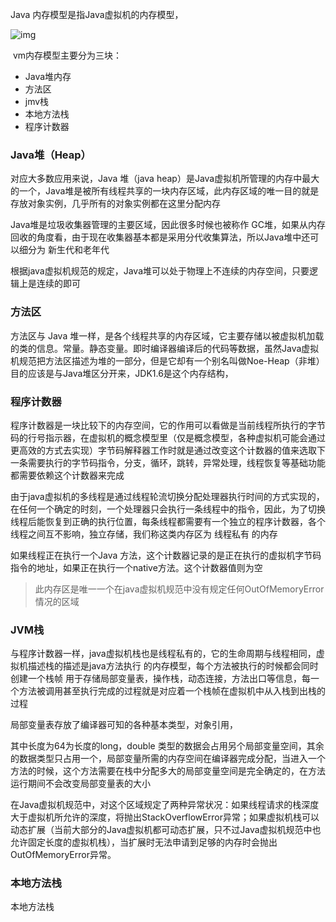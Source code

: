 Java 内存模型是指Java虚拟机的内存模型，

![img](https://img2018.cnblogs.com/i-beta/1628307/201912/1628307-20191231224055353-116080278.png)

​	vm内存模型主要分为三块：

- Java堆内存
- 方法区
- jmv栈
- 本地方法栈
- 程序计数器

### Java堆（Heap）

对应大多数应用来说，Java 堆（java heap）是Java虚拟机所管理的内存中最大的一个，Java堆是被所有线程共享的一块内存区域，此内存区域的唯一目的就是存放对象实例，几乎所有的对象实例都在这里分配内存

Java堆是垃圾收集器管理的主要区域，因此很多时候也被称作 GC堆，如果从内存回收的角度看，由于现在收集器基本都是采用分代收集算法，所以Java堆中还可以细分为 新生代和老年代

根据java虚拟机规范的规定，Java堆可以处于物理上不连续的内存空间，只要逻辑上是连续的即可

### 方法区	

方法区与 Java 堆一样，是各个线程共享的内存区域，它主要存储以被虚拟机加载的类的信息。常量。静态变量。即时编译器编译后的代码等数据，虽然Java虚拟机规范把方法区描述为堆的一部分，但是它却有一个别名叫做Noe-Heap（非堆）目的应该是与Java堆区分开来，JDK1.6是这个内存结构，

### 程序计数器

程序计数器是一块比较下的内存空间，它的作用可以看做是当前线程所执行的字节码的行号指示器，在虚拟机的概念模型里（仅是概念模型，各种虚拟机可能会通过更高效的方式去实现）字节码解释器工作时就是通过改变这个计数器的值来选取下一条需要执行的字节码指令，分支，循环，跳转，异常处理，线程恢复等基础功能都需要依赖这个计数器来完成

由于java虚拟机的多线程是通过线程轮流切换分配处理器执行时间的方式实现的，在任何一个确定的时刻，一个处理器只会执行一条线程中的指令，因此，为了切换线程后能恢复到正确的执行位置，每条线程都需要有一个独立的程序计数器，各个线程之间互不影响，独立存储，我们称这类内存区为 线程私有 的内存

如果线程正在执行一个Java 方法，这个计数器记录的是正在执行的虚拟机字节码指令的地址，如果正在执行一个native方法。这个计数器值则为空

> 此内存区是唯一一个在java虚拟机规范中没有规定任何OutOfMemoryError情况的区域

### JVM栈

与程序计数器一样，java虚拟机栈也是线程私有的，它的生命周期与线程相同，虚拟机描述栈的描述是java方法执行 的内存模型，每个方法被执行的时候都会同时创建一个栈帧 用于存储局部变量表，操作栈，动态连接，方法出口等信息，每一个方法被调用甚至执行完成的过程就是对应着一个栈帧在虚拟机中从入栈到出栈的过程

局部变量表存放了编译器可知的各种基本类型，对象引用，

其中长度为64为长度的long，double 类型的数据会占用另个局部变量空间，其余的数据类型只占用一个，局部变量所需的内存空间在编译器完成分配，当进入一个方法的时候，这个方法需要在栈中分配多大的局部变量空间是完全确定的，在方法运行期间不会改变局部变量表的大小

在Java虚拟机规范中，对这个区域规定了两种异常状况：如果线程请求的栈深度大于虚拟机所允许的深度，将抛出StackOverflowError异常；如果虚拟机栈可以动态扩展（当前大部分的Java虚拟机都可动态扩展，只不过Java虚拟机规范中也允许固定长度的虚拟机栈），当扩展时无法申请到足够的内存时会抛出OutOfMemoryError异常。

### 本地方法栈

本地方法栈

